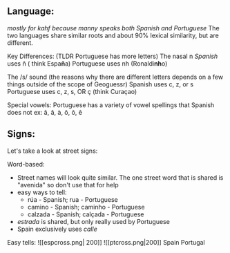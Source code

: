 ## Language: 
*mostly for kahf because manny speaks both Spanish and Portuguese*
The two languages share similar roots and about 90% lexical similarity, but are different. 

Key Differences: (TLDR Portuguese has more letters)
The nasal n
	*Spanish* uses ñ ( think Espa**ñ**a)
	Portuguese uses nh (Ronaldi**nh**o)
	
The /s/ sound
(the reasons why there are different letters depends on a few things outside of the scope of Geoguessr)
	Spanish uses c, z, or s 
	Portuguese uses c, z, s, OR ç (think Curaçao)

Special vowels: 
	Portuguese has a variety of vowel spellings that Spanish does not
		ex: ã, â, à, ô, õ, ê  

## Signs:
Let's take a look at street signs: 

Word-based: 
* Street names will look quite similar. The one street word that is shared is "avenida" so don't use that for help
* easy ways to tell: 
	* rúa - Spanish; rua - Portuguese
	* camino - Spanish; caminho - Portuguese
	* calzada - Spanish; calçada - Portuguese
* *estrada* is shared, but only really used by Portuguese
* Spain exclusively uses *calle*

Easy tells: 
![[espcross.png| 200]] ![[ptcross.png|200]]
	Spain                                          Portugal 

